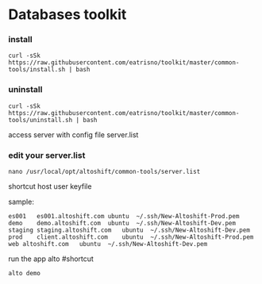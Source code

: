 # Databases toolkit
### install
```
curl -sSk https://raw.githubusercontent.com/eatrisno/toolkit/master/common-tools/install.sh | bash
```
### uninstall
```
curl -sSk https://raw.githubusercontent.com/eatrisno/toolkit/master/common-tools/uninstall.sh | bash
```
access server with config file server.list
### edit your server.list
```
nano /usr/local/opt/altoshift/common-tools/server.list
```

shortcut	host	user	keyfile

sample:
```
es001	es001.altoshift.com	ubuntu	~/.ssh/New-Altoshift-Prod.pem
demo	demo.altoshift.com	ubuntu	~/.ssh/New-Altoshift-Dev.pem
staging	staging.altoshift.com	ubuntu	~/.ssh/New-Altoshift-Dev.pem
prod	client.altoshift.com	ubuntu	~/.ssh/New-Altoshift-Prod.pem
web	altoshift.com	ubuntu	~/.ssh/New-Altoshift-Dev.pem
```

run the app
alto #shortcut

```
alto demo
```

